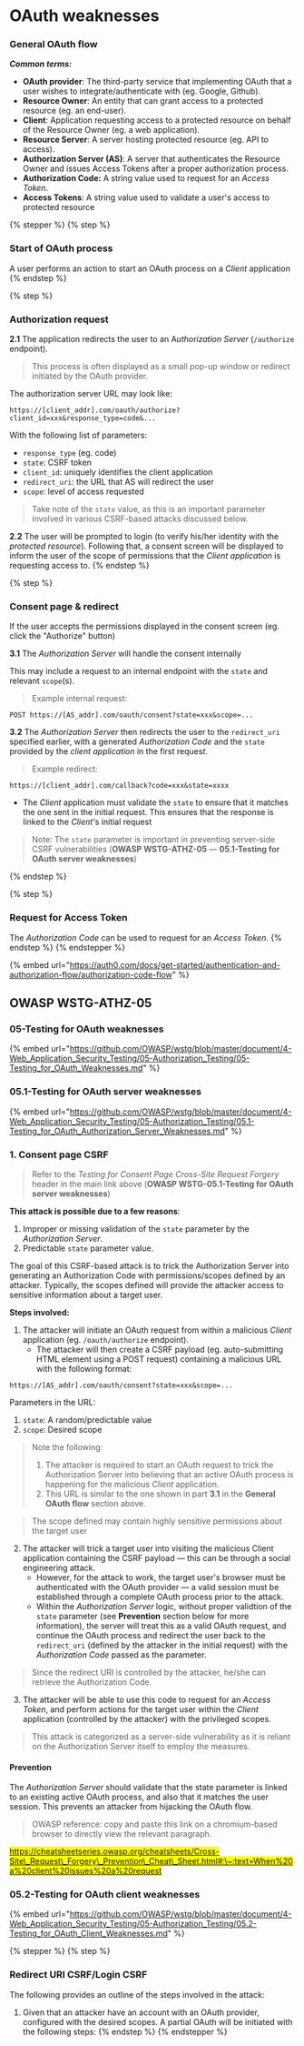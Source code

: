 # OAuth weaknesses

### General OAuth flow

_**Common terms:**_&#x20;

* **OAuth provider**: The third-party service that implementing OAuth that a user wishes to integrate/authenticate with (eg. Google, Github).
* **Resource Owner**: An entity that can grant access to a protected resource (eg. an end-user).
* **Client**: Application requesting access to a protected resource on behalf of the Resource Owner (eg. a web application).
* **Resource Server**: A server hosting protected resource (eg. API to access).
* **Authorization Server (AS)**: A server that authenticates the Resource Owner and issues Access Tokens after a proper authorization process.
* **Authorization Code:** A string value used to request for an _Access Token_.
* **Access Tokens**: A string value used to validate a user's access to protected resource

{% stepper %}
{% step %}
### Start of OAuth process

A user performs an action to start an OAuth process on a _Client_ application
{% endstep %}

{% step %}
### Authorization request

**2.1** The application redirects the user to an &#x41;_&#x75;thorization Server_ (`/authorize` endpoint).

> This process is often displayed as a small pop-up window or redirect initiated by the OAuth provider.

The authorization server URL may look like:

```http
https://[client_addr].com/oauth/authorize?client_id=xxx&response_type=code&... 
```

With the following list of parameters:

* `response_type` (eg. code)
* `state`: CSRF token&#x20;
* `client_id`: uniquely identifies the client application
* `redirect_uri`: the URL that AS will redirect the user
* `scope`: level of access requested

> Take note of the `state` value, as this is an important parameter involved in various CSRF-based attacks discussed below.

**2.2** The user will be prompted to login (to verify his/her identity with the _protected resource_). Following that, a consent screen will be displayed to inform the user of the scope of permissions that the _Client application_ is requesting access to.
{% endstep %}

{% step %}
### Consent page & redirect

If the user accepts the permissions displayed in the consent screen (eg. click the "Authorize" button)

**3.1** The _Authorization Server_ will handle the consent internally

This may include a request to an internal endpoint with the `state` and relevant `scope`(s).

> Example internal request:

```http
POST https://[AS_addr].com/oauth/consent?state=xxx&scope=... 
```

**3.2** The _Authorization Server_ then redirects the user to the `redirect_uri` specified earlier, with a generated _Authorization Code_ and the `state` provided by the _client application_ in the first reque&#x73;_&#x74;_.

> Example redirect:

```http
https://[client_addr].com/callback?code=xxx&state=xxxx
```

* The _Client_ application must validate the `state` to ensure that it matches the one sent in the initial request. This ensures that the response is linked to the _Client'_&#x73; initial request&#x20;

> Note: The `state` parameter is important in preventing server-side CSRF vulnerabilities (**OWASP WSTG-ATHZ-05** — **05.1-Testing for OAuth server weaknesses**)


{% endstep %}

{% step %}
### Request for Access Token

The _Authorization Code_ can be used to request for an _Access Token._
{% endstep %}
{% endstepper %}

{% embed url="https://auth0.com/docs/get-started/authentication-and-authorization-flow/authorization-code-flow" %}

## OWASP WSTG-ATHZ-05

### 05-Testing for OAuth weaknesses

{% embed url="https://github.com/OWASP/wstg/blob/master/document/4-Web_Application_Security_Testing/05-Authorization_Testing/05-Testing_for_OAuth_Weaknesses.md" %}

### 05.1-Testing for OAuth server weaknesses

{% embed url="https://github.com/OWASP/wstg/blob/master/document/4-Web_Application_Security_Testing/05-Authorization_Testing/05.1-Testing_for_OAuth_Authorization_Server_Weaknesses.md" %}

### 1. Consent page CSRF

> Refer to the _Testing for Consent Page Cross-Site Request Forgery_ header in the main link above (**OWASP WSTG-05.1-Testing for OAuth server weaknesses**)

**This attack is possible due to a few reasons**:

1. Improper or missing validation of the `state` parameter by the _Authorization Server_.
2. Predictable `state` parameter value.

The goal of this CSRF-based attack is to trick the Authorization Server into generating an Authorization Code with permissions/scopes defined by an attacker. Typically, the scopes defined will provide the attacker access to sensitive information about a target user.&#x20;

**Steps involved:**

1. The attacker will initiate an OAuth request from within a malicious _Client_ application (eg. `/oauth/authorize` endpoint).
   * The attacker will then create a CSRF payload (eg. auto-submitting HTML element using a POST request) containing a malicious URL with the following format:

```http
https://[AS_addr].com/oauth/consent?state=xxx&scope=... 
```

Parameters in the URL:

1. `state`: A random/predictable value
2. `scope`: Desired scope&#x20;

> Note the following:
>
> 1. The attacker is required to start an OAuth request to trick the Authorization Server into believing that an active OAuth process is happening for the malicious _Client_ application.
> 2. This URL is similar to the one shown in part **3.1** in the **General OAuth flow** section above.

> The scope defined may contain highly sensitive permissions about the target user

2. The attacker will trick a target user into visiting the malicious Client application containing the CSRF payload — this can be through a social engineering attack.&#x20;
   * However, for the attack to work, the target user's browser must be authenticated with the OAuth provider — a valid session must be established through a complete OAuth process prior to the attack.
   * Within the _Authorization Server_ logi&#x63;_,_ without proper validtion of the `state` parameter (see **Prevention** section below for more information), the server will treat this as a valid OAuth request, and continue the OAuth process and redirect the user back to the `redirect_uri`  (defined by the attacker in the initial request) with the _Authorization Code_ passed as the paramete&#x72;_._&#x20;

> Since the redirect URI is controlled by the attacker, he/she can retrieve the Authorization Code.



3. The attacker will be able to use this code to request for an _Access Token_, and perform actions for the target user within the _Client_ application (controlled by the attacker) with the privileged scopes.

> This attack is categorized as a server-side vulnerability as it is reliant on the Authorization Server itself to employ the measures.

#### Prevention

The _Authorization Server_ should validate that the state parameter is linked to an existing active OAuth process, and also that it matches the user session. This prevents an attacker from hijacking the OAuth flow.

> OWASP reference: copy and paste this link on a chromium-based browser to directly view the relevant paragraph.

<mark style="color:blue;">https://cheatsheetseries.owasp.org/cheatsheets/Cross-Site\_Request\_Forgery\_Prevention\_Cheat\_Sheet.html#:\~:text=When%20a%20client%20issues%20a%20request</mark>&#x20;



### 05.2-Testing for OAuth client weaknesses

{% embed url="https://github.com/OWASP/wstg/blob/master/document/4-Web_Application_Security_Testing/05-Authorization_Testing/05.2-Testing_for_OAuth_Client_Weaknesses.md" %}

{% stepper %}
{% step %}
### Redirect URI CSRF/Login CSRF

The following provides an outline of the steps involved in the attack:

1. Given that an attacker have an account with an OAuth provider, configured with the desired scopes. A partial OAuth will be initiated with the following steps:
{% endstep %}
{% endstepper %}
